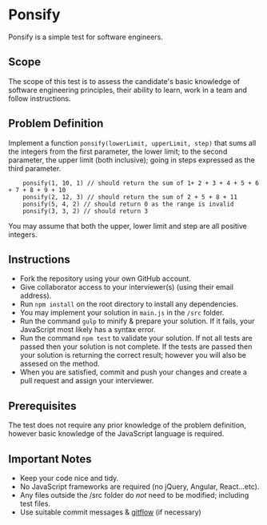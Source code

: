 # Ponsify

Ponsify is a simple test for software engineers.

## Scope
The scope of this test is to assess the candidate's basic knowledge of software engineering principles, their ability to learn, work in a team and follow instructions.

## Problem Definition
Implement a function `ponsify(lowerLimit, upperLimit, step)` that sums all the integers from the first parameter, the lower limit; to the second parameter, the upper limit (both inclusive); going in steps expressed as the third parameter.

```
	ponsify(1, 10, 1) // should return the sum of 1+ 2 + 3 + 4 + 5 + 6 + 7 + 8 + 9 + 10 
	ponsify(2, 12, 3) // should return the sum of 2 + 5 + 8 + 11
	ponsify(5, 4, 2) // should return 0 as the range is invalid 
	ponsify(3, 3, 2) // should return 3
```

You may assume that both the upper, lower limit and step are all positive integers.

## Instructions
- Fork the repository using your own GitHub account.
- Give collaborator access to your interviewer(s) (using their email address).
- Run `npm install` on the root directory to install any dependencies.
- You may implement your solution in `main.js` in the `/src` folder.
- Run the command `gulp` to minify & prepare your solution. If it fails, your JavaScript most likely has a syntax error.
- Run the command `npm test` to validate your solution. If not all tests are passed then your solution is not complete. If the tests are passed then your solution is returning the correct result; however you will also be assesed on the method.
- When you are satisfied, commit and push your changes and create a pull request and assign your interviewer.

## Prerequisites
The test does not require any prior knowledge of the problem definition, however basic knowledge of the JavaScript language is required.

## Important Notes
- Keep your code nice and tidy.
- No JavaScript frameworks are required (no jQuery, Angular, React...etc).
- Any files outside the /src folder do *not* need to be modified; including test files.
- Use suitable commit messages & [gitflow](http://nvie.com/posts/a-successful-git-branching-model/) (if necessary)
